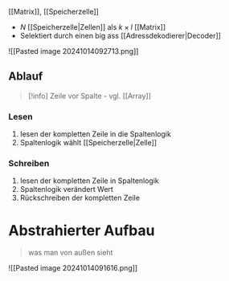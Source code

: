 [[Matrix]], [[Speicherzelle]]

-  $N$ [[Speicherzelle|Zellen]] als $k\times l$ [[Matrix]]
- Selektiert durch einen big ass [[Adressdekodierer|Decoder]]

![[Pasted image 20241014092713.png]]

## Ablauf

> [!info] Zeile vor Spalte - vgl. [[Array]]
### Lesen
1. lesen der kompletten Zeile in die Spaltenlogik
2. Spaltenlogik wählt [[Speicherzelle|Zelle]]

### Schreiben
1. lesen der kompletten Zeile in Spaltenlogik
2. Spaltenlogik verändert Wert
3. Rückschreiben der kompletten Zeile


# Abstrahierter Aufbau
> was man von außen sieht

![[Pasted image 20241014091616.png]]